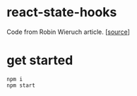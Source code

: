 # react-state-hooks

Code from Robin Wieruch article. [[source](https://www.robinwieruch.de/react-state-usereducer-usestate-usecontext)]

# get started

```
npm i
npm start
```
